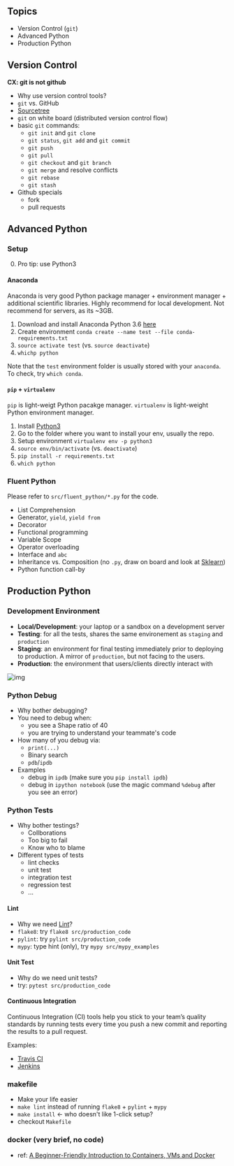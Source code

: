 ## Topics

- Version Control (`git`)
- Advanced Python
- Production Python


## Version Control
**CX: git is not github**
* Why use version control tools?
* `git` vs. GitHub 
* [Sourcetree](https://www.sourcetreeapp.com/)
* `git` on white board (distributed version control flow)
* basic `git` commands:
	* `git init` and `git clone`
	* `git status`, `git add` and `git commit`
	* `git push`
	* `git pull`
	* `git checkout` and `git branch`
	* `git merge` and resolve conflicts
	* `git rebase`
	* `git stash`
* Github specials
	* fork
	* pull requests


## Advanced Python

### Setup

0. Pro tip: use Python3

#### Anaconda
Anaconda is very good Python package manager + environment manager + additional scientific libraries. Highly recommend for local development. Not recommend for servers, as its ~3GB.
1. Download and install Anaconda Python 3.6 [here](https://www.anaconda.com/download/#macos)
2. Create environment `conda create --name test --file conda-requirements.txt`
3. `source activate test` (vs. `source deactivate`)
4. `whichp python`

Note that the `test` environment folder is usually stored with your `anaconda`. To check, try `which conda`.  

#### `pip` + `virtualenv`
`pip` is light-weigt Python pacakge manager. `virtualenv` is light-weight Python environment manager.

1. Install [Python3](http://docs.python-guide.org/en/latest/starting/install3/osx/)
2. Go to the folder where you want to install your env, usually the repo.
3. Setup environment `virtualenv env -p python3` 
4. `source env/bin/activate` (vs. `deactivate`)
5. `pip install -r requirements.txt`
6. `which python`


### Fluent Python

Please refer to `src/fluent_python/*.py` for the code.

* List Comprehension 
* Generator, `yield`, `yield from`
* Decorator
* Functional programming
* Variable Scope
* Operator overloading
* Interface and `abc`
* Inheritance vs. Composition (no `.py`, draw on board and look at [Sklearn](https://github.com/scikit-learn/scikit-learn/blob/69e10b53a632ceac768513e8bf0ff8ff83d6e7fc/sklearn/discriminant_analysis.py#L130))
* Python function call-by


## Production Python

### Development Environment

* **Local/Development**: your laptop or a sandbox on a development server 
* **Testing**: for all the tests, shares the same environement as `staging` and `production`
* **Staging**: an environment for final testing immediately prior to deploying to production. A mirror of `production`, but not facing to the users.
* **Production**: the environment that users/clients directly interact with

![img](img/deployment-plan.gif)

### Python Debug

* Why bother debugging? 
* You need to debug when:
	- you see a Shape ratio of 40
	- you are trying to understand your teammate's code
* How many of you debug via:
	- `print(...)`
	- Binary search
	- `pdb`/`ipdb`
* Examples 
	- debug in `ipdb` (make sure you `pip install ipdb`)
	- debug in `ipython notebook` (use the magic command `%debug` after you see an error)

### Python Tests

* Why bother testings?
	- Collborations
	- Too big to fail
	- Know who to blame
* Different types of tests
	- lint checks
	- unit test
	- integration test
	- regression test
	- ...

#### Lint

* Why we need [Lint](https://blog.sideci.com/about-style-guide-of-python-and-linter-tool-pep8-pyflakes-flake8-haking-pyling-7fdbe163079d)?
* `flake8`: try `flake8 src/production_code`
* `pylint`: try `pylint src/production_code`
* `mypy`: type hint (only), try `mypy src/mypy_examples`


#### Unit Test

* Why do we need unit tests?
* try: `pytest src/production_code`

#### Continuous Integration

Continuous Integration (CI) tools help you stick to your team’s quality standards by running tests every time you push a new commit and reporting the results to a pull request.

Examples:
- [Travis CI](https://github.com/marketplace/travis-ci)
- [Jenkins](https://jenkins.io/)

### makefile

* Make your life easier
* `make lint` instead of running `flake8` + `pylint` + `mypy`
* `make install` <- who doesn't like 1-click setup?
* checkout `Makefile`

### docker (very brief, no code)
* ref: [A Beginner-Friendly Introduction to Containers, VMs and Docker](https://medium.freecodecamp.org/a-beginner-friendly-introduction-to-containers-vms-and-docker-79a9e3e119b)
